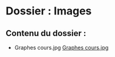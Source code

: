 # Dossier : Images
 
 ## Contenu du dossier : 
- Graphes cours.jpg [Graphes cours.jpg](./Graphes_cours.jpg)
